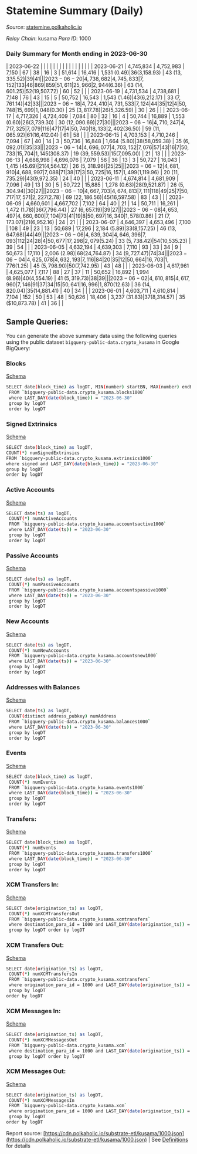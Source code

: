 # Statemine Summary (Daily)

_Source_: [statemine.polkaholic.io](https://statemine.polkaholic.io)

*Relay Chain*: kusama
*Para ID*: 1000



### Daily Summary for Month ending in 2023-06-30


| 2023-06-22 |  |  |  |  |  |  |  |  |  |   |   |   |  |  |  |
| 2023-06-21 | 4,745,834 | 4,752,983 | 7,150 | 67 | 38 | 16 | 3 | 51,614 | 16,416 | 1,531 ($0.49) | 36 ($3,158.93) | 43 ($13,335.52) | 39 | 41 |  |
| 2023-06-20 | 4,738,682 | 4,745,833 | 7,152 | 133 | 46 | 869 | 859 | 51,611 | 25,966 | 2,944 ($6.36) | 63 ($14,601.25) | 52 ($19,507.72) | 60 | 52 |  |
| 2023-06-19 | 4,731,534 | 4,738,681 | 7,148 | 76 | 43 | 15 | 5 | 50,752 | 16,543 | 1,543 ($1.46) | 43 ($6,212.17) | 33 ($7,761.14) | 42 | 33 |  |
| 2023-06-18 | 4,724,410 | 4,731,533 | 7,124 | 44 | 35 | 12 | 4 | 50,748 | 15,699 | 1,048 ($0.30) | 25 ($3,817.78) | 26 ($5,326.59) | 30 | 26 |  |
| 2023-06-17 | 4,717,326 | 4,724,409 | 7,084 | 80 | 32 | 16 | 4 | 50,744 | 16,889 | 1,553 ($0.60) | 26 ($3,739.30) | 30 ($12,090.69) | 27 | 30 |  |
| 2023-06-16 | 4,710,247 | 4,717,325 | 7,079 | 116 | 47 | 17 | 4 | 50,740 | 18,133 | 2,402 ($36.50) | 59 ($11,065.92) | 61 ($16,412.04) | 61 | 58 |  |
| 2023-06-15 | 4,703,153 | 4,710,246 | 7,094 | 67 | 40 | 14 | 3 | 50,736 | 16,848 | 1,664 ($5.80) | 38 ($58,059.38) | 35 ($6,092.01) | 35 | 33 |  |
| 2023-06-14 | 4,696,077 | 4,703,152 | 7,076 | 57 | 43 | 16 | 7 | 50,733 | 15,704 | 1,145 ($308.37) | 19 ($39,559.53) | 15 ($7,095.00) | 21 | 13 |  |
| 2023-06-13 | 4,688,998 | 4,696,076 | 7,079 | 56 | 36 | 13 | 3 | 50,727 | 16,043 | 1,415 ($45.69) | 21 ($4,564.12) | 26 ($5,318.96) | 25 | 25 |  |
| 2023-06-12 | 4,681,910 | 4,688,997 | 7,088 | 71 | 38 | 17 | 3 | 50,725 | 16,157 | 1,499 ($1,119.96) | 20 ($11,735.29) | 43 ($9,972.35) | 24 | 40 |  |
| 2023-06-11 | 4,674,814 | 4,681,909 | 7,096 | 49 | 13 | 30 | 5 | 50,722 | 15,885 | 1,278 ($0.63) | 28 ($9,521.87) | 26 ($5,304.94) | 30 | 27 |  |
| 2023-06-10 | 4,667,703 | 4,674,813 | 7,111 | 118 | 49 | 25 | 7 | 50,717 | 17,571 | 2,227 ($2.78) | 69 ($22,186.56) | 45 ($16,597.58) | 83 | 43 |  |
| 2023-06-09 | 4,660,601 | 4,667,702 | 7,102 | 64 | 40 | 21 | 14 | 50,711 | 16,261 | 1,472 ($1.78) | 36 ($7,796.44) | 27 ($6,657.19) | 39 | 27 |  |
| 2023-06-08 | 4,653,497 | 4,660,600 | 7,104 | 73 | 41 | 19 | 8 | 50,697 | 16,340 | 1,578 ($0.86) | 21 ($7,173.07) | 21 ($6,952.16) | 24 | 21 |  |
| 2023-06-07 | 4,646,397 | 4,653,496 | 7,100 | 108 | 49 | 23 | 13 | 50,689 | 17,296 | 2,184 ($5.89) | 33 ($8,157.25) | 46 ($13,647.68) | 44 | 49 |  |
| 2023-06-06 | 4,639,304 | 4,646,396 | 7,093 | 112 | 24 | 28 | 4 | 50,677 | 17,298 | 2,079 ($5.24) | 33 ($5,738.42) | 54 ($10,535.23) | 39 | 54 |  |
| 2023-06-05 | 4,632,194 | 4,639,303 | 7,110 | 93 | 33 | 34 | 9 | 50,673 | 17,110 | 2,006 ($2.98) | 68 ($24,764.87) | 34 ($9,727.47) | 74 | 34 |  |
| 2023-06-04 | 4,625,078 | 4,632,193 | 7,116 | 84 | 20 | 35 | 12 | 50,664 | 16,703 | 1,776 ($1.25) | 45 ($5,798.90) | 50 ($7,742.95) | 43 | 48 |  |
| 2023-06-03 | 4,617,961 | 4,625,077 | 7,117 | 88 | 27 | 37 | 11 | 50,652 | 16,892 | 1,994 ($8.96) | 40 ($4,554.19) | 41 ($5,319.73) | 38 | 39 |  |
| 2023-06-02 | 4,610,815 | 4,617,960 | 7,146 | 91 | 37 | 34 | 15 | 50,641 | 16,996 | 1,870 ($12.63) | 36 ($14,820.04) | 35 ($14,881.41) | 40 | 34 |  |
| 2023-06-01 | 4,603,711 | 4,610,814 | 7,104 | 152 | 50 | 53 | 48 | 50,626 | 18,406 | 3,237 ($31.83) | 37 ($8,314.57) | 35 ($10,873.78) | 41 | 36 |  |

## Sample Queries:
You can generate the above summary data using the following queries using the public dataset `bigquery-public-data.crypto_kusama` in Google BigQuery:


### Blocks 

[Schema](https://github.com/colorfulnotion/substrate-etl/blob/main/schema/blocks.json)

```bash
SELECT date(block_time) as logDT, MIN(number) startBN, MAX(number) endBN, COUNT(*) numBlocks 
 FROM `bigquery-public-data.crypto_kusama.blocks1000`  
 where LAST_DAY(date(block_time)) = "2023-06-30" 
 group by logDT 
 order by logDT
```

### Signed Extrinsics 

[Schema](https://github.com/colorfulnotion/substrate-etl/blob/main/schema/extrinsics.json)

```bash
SELECT date(block_time) as logDT, 
COUNT(*) numSignedExtrinsics 
FROM `bigquery-public-data.crypto_kusama.extrinsics1000`  
where signed and LAST_DAY(date(block_time)) = "2023-06-30" 
group by logDT 
order by logDT
```

### Active Accounts 

[Schema](https://github.com/colorfulnotion/substrate-etl/blob/main/schema/accountsactive.json)

```bash
SELECT date(ts) as logDT, 
 COUNT(*) numActiveAccounts 
 FROM `bigquery-public-data.crypto_kusama.accountsactive1000` 
 where LAST_DAY(date(ts)) = "2023-06-30" 
 group by logDT 
 order by logDT
```

### Passive Accounts 

[Schema](https://github.com/colorfulnotion/substrate-etl/blob/main/schema/accountspassive.json)

```bash
SELECT date(ts) as logDT, 
 COUNT(*) numPassiveAccounts 
 FROM `bigquery-public-data.crypto_kusama.accountspassive1000` 
 where LAST_DAY(date(ts)) = "2023-06-30" 
 group by logDT 
 order by logDT
```

### New Accounts 

[Schema](https://github.com/colorfulnotion/substrate-etl/blob/main/schema/accountsnew.json)

```bash
SELECT date(ts) as logDT, 
 COUNT(*) numNewAccounts 
 FROM `bigquery-public-data.crypto_kusama.accountsnew1000` 
 where LAST_DAY(date(ts)) = "2023-06-30" 
 group by logDT
 order by logDT
```

### Addresses with Balances 

[Schema](https://github.com/colorfulnotion/substrate-etl/blob/main/schema/balances.json)

```bash
SELECT date(ts) as logDT,
 COUNT(distinct address_pubkey) numAddress 
 FROM `bigquery-public-data.crypto_kusama.balances1000` 
 where LAST_DAY(date(ts)) = "2023-06-30" 
 group by logDT 
 order by logDT
```

### Events 

[Schema](https://github.com/colorfulnotion/substrate-etl/blob/main/schema/events.json)

```bash
SELECT date(block_time) as logDT, 
 COUNT(*) numEvents 
 FROM `bigquery-public-data.crypto_kusama.events1000` 
 where LAST_DAY(date(block_time)) = "2023-06-30" 
 group by logDT 
 order by logDT
```

### Transfers:

[Schema](https://github.com/colorfulnotion/substrate-etl/blob/main/schema/transfers.json)

```bash
SELECT date(block_time) as logDT, 
 COUNT(*) numEvents 
 FROM `bigquery-public-data.crypto_kusama.transfers1000` 
 where LAST_DAY(date(block_time)) = "2023-06-30" 
 group by logDT 
 order by logDT
```

### XCM Transfers In: 

[Schema](https://github.com/colorfulnotion/substrate-etl/blob/main/schema/xcmtransfers.json)

```bash
SELECT date(origination_ts) as logDT, 
 COUNT(*) numXCMTransfersOut 
 FROM `bigquery-public-data.crypto_kusama.xcmtransfers` 
 where destination_para_id = 1000 and LAST_DAY(date(origination_ts)) = "2023-06-30" 
 group by logDT order by logDT
```

### XCM Transfers Out: 

[Schema](https://github.com/colorfulnotion/substrate-etl/blob/main/schema/xcmtransfers.json)

```bash
SELECT date(origination_ts) as logDT, 
 COUNT(*) numXCMTransfersIn 
 FROM `bigquery-public-data.crypto_kusama.xcmtransfers` 
 where origination_para_id = 1000 and LAST_DAY(date(origination_ts)) = "2023-06-30" 
 group by logDT 
order by logDT
```

### XCM Messages In: 

[Schema](https://github.com/colorfulnotion/substrate-etl/blob/main/schema/xcm.json)

```bash
SELECT date(origination_ts) as logDT, 
 COUNT(*) numXCMMessagesOut 
 FROM `bigquery-public-data.crypto_kusama.xcm` 
 where destination_para_id = 1000 and LAST_DAY(date(origination_ts)) = "2023-06-30" 
 group by logDT order by logDT
```

### XCM Messages Out: 

[Schema](https://github.com/colorfulnotion/substrate-etl/blob/main/schema/xcm.json)

```bash
SELECT date(origination_ts) as logDT, 
 COUNT(*) numXCMMessagesIn 
 FROM `bigquery-public-data.crypto_kusama.xcm` 
 where origination_para_id = 1000 and LAST_DAY(date(origination_ts)) = "2023-06-30" 
 group by logDT 
order by logDT
```


Report source: [https://cdn.polkaholic.io/substrate-etl/kusama/1000.json](https://cdn.polkaholic.io/substrate-etl/kusama/1000.json) | See [Definitions](/DEFINITIONS.md) for details

